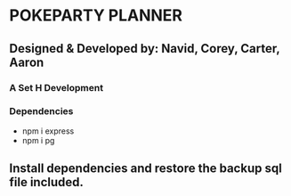 # POKEPARTY PLANNER

## Designed & Developed by: Navid, Corey, Carter, Aaron

### A Set H Development

### Dependencies
- npm i express
- npm i pg

## Install dependencies and restore the backup sql file included.